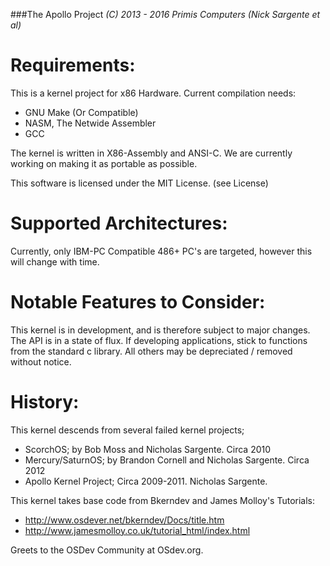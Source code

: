 ###The Apollo Project
_(C) 2013 - 2016 Primis Computers (Nick Sargente et al)_

Requirements:
=================================================
This is a kernel project for x86 Hardware. Current compilation needs:
* GNU Make (Or Compatible)
* NASM, The Netwide Assembler
* GCC

The kernel is written in X86-Assembly and ANSI-C. We are currently working
on making it as portable as possible.

This software is licensed under the MIT License.
(see License)

Supported Architectures:
=================================================
Currently, only IBM-PC Compatible 486+ PC's are targeted, however this
will change with time.

Notable Features to Consider:
=================================================
This kernel is in development, and is therefore subject to major changes.
The API is in a state of flux. If developing applications, stick to
functions from the standard c library. All others may be depreciated /
removed without notice.

History:
=================================================
This kernel descends from several failed kernel projects;
* ScorchOS; by Bob Moss and Nicholas Sargente. Circa 2010
* Mercury/SaturnOS; by Brandon Cornell and Nicholas Sargente. Circa 2012
* Apollo Kernel Project; Circa 2009-2011. Nicholas Sargente.

This kernel takes base code from Bkerndev and James Molloy's Tutorials:
* http://www.osdever.net/bkerndev/Docs/title.htm
* http://www.jamesmolloy.co.uk/tutorial_html/index.html

Greets to the OSDev Community at OSdev.org.

